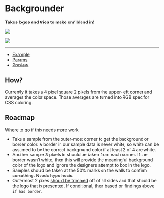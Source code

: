 # Backgrounder

**Takes logos and tries to make em’ blend in!**

![](http://media.giphy.com/media/Adqe9XUP3x9LO/giphy.gif)

[![](http://cl.ly/ZLmh/Screen%20Shot%202015-01-17%20at%203.07.24%20PM.png)](https://github.com/dubli/backgrounder/tree/example)

<hr>

- [Example](https://github.com/dubli/backgrounder/tree/example)
- [Params](https://github.com/dubli/backgrounder/blob/master/index.js#L6-L15)
- [Preview](http://dubli.github.io/backgrounder/)

## How?

Currently it takes a 4 pixel square 2 pixels from the upper-left corner and averages the color space. Those averages are turned into RGB spec for CSS coloring.

## Roadmap

Where to go if this needs more work

- Take a sample from the outer-most corner to get the background or border color. A border in our sample data is never white, so white can be assumed to be the correct background color if at least 2 of 4 are white.
- Another sample 3 pixels in should be taken from each corner. If the border wasn’t white, then this will provide the meaningful background color of the logo and ignore the designers attempt to box in the logo.
- Samples should be taken at the 50% marks on the walls to confirm something. Needs hypothesis.
- Outermost 2 pixes [should be trimmed](https://github.com/dubli/backgrounder/blob/beta/index.js#L24-L36) off of all sides and that should be the logo that is presented. If conditional, then based on findings above `if has border`.
